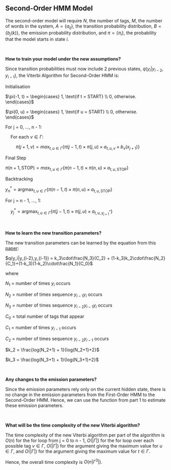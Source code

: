 ## Second-Order HMM Model

The second-order model will require $N$, the number of tags, $M$, the number of words in the system, $A = \{a_{ij}\}$, the transition probability distribution, $B = \{b_{j}(k)\}$, the emission probability distribution, and $\pi = \{{\pi_i}\}$, the probability that the model starts in state $i$.

<br>

**How to train your model under the new assumptions?**

Since transition probabilities must now include 2 previous states, $q(y_i|y_{i-2}, y_{i-1})$, the Viterbi Algorithm for Second-Order HMM is:

Initialisation 

$\pi(-1, t) =  
\begin{cases}
1, \text{if t = START} \\
0, otherwise.
\end{cases}$

$\pi(0, u) =  
\begin{cases}
1, \text{if u = START} \\
0, otherwise.
\end{cases}$

For j = 0, ..., n - 1:

$\quad\text{For each } v \in \Gamma :$

$\quad\quad\pi(j + 1, v) = max_{t, u\in\Gamma}\{\pi(j - 1,t) \times \pi(j, u)\times a_{t,u,v}\times b_v(x_{j+1})\}$

Final Step

$\pi(n+1,\text{STOP}) = max_{t,u\in\Gamma}\{\pi(n - 1, t)\times\pi(n,u)\times a_{t,u,\text{STOP}}\}$

Backtracking

$y_n^* = \text{argmax}_{t, u\in\Gamma}\{\pi(n - 1, t)\times\pi(n,u)\times a_{t, u,\text{STOP}}\}$

For j = n - 1, ..., 1:

$\quad y_j^* = \text{argmax}_{t, u\in\Gamma}\{\pi(j - 1,t)\times\pi(j,u)\times a_{t,u,y_{j+1}^*}\}$

<br>

**How to learn the new transition parameters?**

The new transition parameters can be learned by the equation from this [paper](https://aclanthology.org/P99-1023.pdf):

$q(y_i|y_{i-2},y_{i-1}) = k_3\cdot\frac{N_3}{C_2} + (1-k_3)k_2\cdot\frac{N_2}{C_1}+(1-k_3)(1-k_2)\cdot\frac{N_1}{C_0}$

where

$N_1$ = number of times $y_i$ occurs

$N_2$ = number of times sequence $y_{i-1}y_i$ occurs

$N_3$ = number of times sequence $y_{i-2}y_{i-1}y_i$ occurs

$C_0$ = total number of tags that appear

$C_1$ = number of times $y_{i-1}$ occurs

$C_2$ = number of times sequence $y_{i-2}y_{i-1}$ occurs

$k_2 = \frac{log(N_2+1) + 1}{log(N_2+1)+2}$

$k_3 = \frac{log(N_3+1) + 1}{log(N_3+1)+2}$

<br>

**Any changes to the emission parameters?**

Since the emission parameters rely only on the current hidden state, there is no change in the emission parameters from the First-Order HMM to the Second-Order HMM. Hence, we can use the function from part 1 to estimate these emission parameters.

<br>

**What will be the time complexity of the new Viterbi algorithm?**

The time complexity of the new Viterbi algorithm per part of the algorithm is $O(n)$ for the for loop from j = 0 to n - 1, $O(|\Gamma|)$ for the for loop over each possible tag $v \in \Gamma$, $O(|\Gamma|)$ for the argument giving the maximum value for $u\in\Gamma$, and $O(|\Gamma|)$ for the argument giving the maximum value for $t\in\Gamma$. 

Hence, the overall time complexity is $O(n|\Gamma^3|)$.